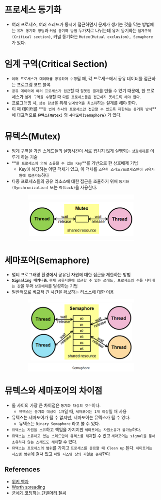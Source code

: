 # 프로세스 동기화
* 여러 프로세스, 여러 스레드가 동시에 접근하면서 문제가 생기는 것을 막는 방법에는 `유저 동기화 방법`과 `커널 동기화 방법` 두가지로 나뉘는데 유저 동기화는 `임계구역(Critical section)`, 커널 동기화는 `Mutex(Mutual exclusion), Semaphore` 가 있다.

# **임계 구역(Critical Section)**
* `여러 프로세스가 데이터를 공유하며 수행`될 때, 각 프로세스에서 공유 데이터를 접근하는 프로그램 코드 블록
* `공유 데이터에 여러 프로세스가 접근`할 때 `잘못된 결과`를 만들 수 있기 때문에, 한 프로세스가 `임계 구역을 수행`할 때 `다른 프로세스들은 접근하지 못하도록 해야 한다`.
* 프로그래밍 시, `성능 향상`을 위해 `임계영역을 최소화`하는 설계를 해야 한다.
* 이 때 데이터를 **`한 번에 하나의 프로세스만 접근할 수 있도록 제한하는 동기화 방식`**에 대표적으로 **`뮤텍스(Mutex)`** 와 **`세마포어(Semaphore)`** 가 있다.

# **뮤텍스(Mutex)**
* 임계 구역을 가진 스레드들의 실행시간이 서로 겹치지 않게 실행되는 `상호배제`를 이루게 하는 기술
* **`한 프로세스에 의해 소유될 수 있는 Key`**를 기반으로 한 상호배제 기법
  * Key에 해당하는 어떤 객체가 있고, 이 객체를 `소유한 스레드/프로세스만이 공유자원에 접근가능`하다
* 다중 프로세스들의 공유 리소스에 대한 접근을 조율하기 위해 `동기화(Synchronization)` 또는 `락(Lock)`을 사용한다.
<p align="center">
<img src="../../../img/뮤텍스.png" width=350>
</p>   

# **세마포어(Semaphore)**
* 멀티 프로그래밍 환경에서 공유된 자원에 대한 접근을 제한하는 방법
* **`Signaling 메커니즘`**. `현재 공유자원에 접근할 수 있는 쓰레드, 프로세스의 수를 나타내는 값`을 두어 `상호배제`를 달성하는 기법
* 일반적으로 비교적 긴 시간을 확보하는 리소스에 대한 이용
<p align="center">
<img src="../../../img/세마포.png" width=350>
</p>   

# **뮤텍스와 세마포어의 차이점**
* 둘 사이의 가장 큰 차이점은 `동기화 대상의 갯수`이다.
  * `뮤텍스는 동기화 대상이 1개`일 때, `세마포어는 1개 이상`일 때 사용
* 뮤텍스는 세마포어가 될 수 없지만, 세마포어는 뮤텍스가 될 수 있다.
  * 뮤텍스는 `Binary Semaphore` 라고 볼 수 있다.
* `뮤텍스는 자원을 소유`하고 책임을 가지지만 `세마포어는 자원소유가 불가능`하다.
* `뮤텍스는 소유하고 있는 스레드만이 뮤텍스를 해제`할 수 있고 `세마포어는 signal을 통해 소유하지 않는 스레드도 해제`할 수 있다.
* `뮤텍스는 프로세스의 범위`를 가지고 `프로세스를 종료할 때 Clean up` 된다. `세마포어는 시스템 범위`에 걸쳐 있고 `파일 시스템 상의 파일로 존재`한다


## **References**
* [위키 백과](https://ko.wikipedia.org/wiki/%EC%9E%84%EA%B3%84_%EA%B5%AC%EC%97%AD)
* [Worth spreading](https://worthpreading.tistory.com/90)
* [굳세게 코딩하는 단발머리 첼씨](https://chelseashin.tistory.com/)